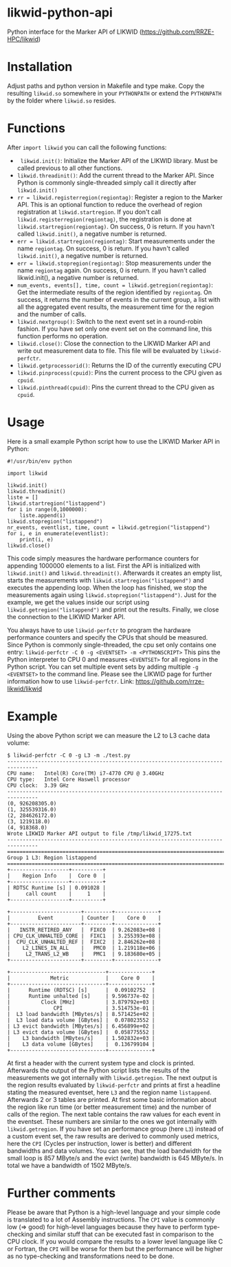 # likwid-python-api
Python interface for the Marker API of LIKWID (https://github.com/RRZE-HPC/likwid)

# Installation
Adjust paths and python version in Makefile and type make.
Copy the resulting `likwid.so` somewhere in your `PYTHONPATH` or extend the `PYTHONPATH` by the folder where `likwid.so` resides.

# Functions
After `import likwid` you can call the following functions:

- ` likwid.init()`:
Initialize the Marker API of the LIKWID library. Must be called previous to all other functions.
- `likwid.threadinit()`:
Add the current thread to the Marker API. Since Python is commonly single-threaded simply call it directly after `likwid.init()`
- `rr = likwid.registerregion(regiontag)`:
Register a region to the Marker API. This is an optional function to reduce the overhead of region registration at `likwid.startregion`. If you don't call `likwid.registerregion(regiontag)`, the registration is done at `likwid.startregion(regiontag)`. On success, 0 is return. If you havn't called `likwid.init()`, a negative number is returned.
- `err = likwid.startregion(regiontag)`:
Start measurements under the name `regiontag`. On success, 0 is return. If you havn't called `likwid.init()`, a negative number is returned.
- `err = likwid.stopregion(regiontag)`:
Stop measurements under the name `regiontag` again. On success, 0 is return. If you havn't called likwid.init(), a negative number is returned.
- `num_events, events[], time, count = likwid.getregion(regiontag)`:
Get the intermediate results of the region identified by `regiontag`. On success, it returns the number of events in the current group, a list with all the aggregated event results, the measurement time for the region and the number of calls.
- `likwid.nextgroup()`:
Switch to the next event set in a round-robin fashion. If you have set only one event set on the command line, this function performs no operation.
- `likwid.close()`:
Close the connection to the LIKWID Marker API and write out measurement data to file. This file will be evaluated by `likwid-perfctr`.
- `likwid.getprocessorid()`:
Returns the ID of the currently executing CPU
- `likwid.pinprocess(cpuid)`:
Pins the current process to the CPU given as `cpuid`.
- `likwid.pinthread(cpuid)`:
Pins the current thread to the CPU given as `cpuid`.

# Usage
Here is a small example Python script how to use the LIKWID Marker API in Python:
```
#!/usr/bin/env python

import likwid

likwid.init()
likwid.threadinit()
liste = []
likwid.startregion("listappend")
for i in range(0,1000000):
    liste.append(i)
likwid.stopregion("listappend")
nr_events, eventlist, time, count = likwid.getregion("listappend")
for i, e in enumerate(eventlist):
    print(i, e)
likwid.close()
```
This code simply measures the hardware performance counters for appending 1000000 elements to a list. First the API is initialized with `likwid.init()` and `likwid.threadinit()`. Afterwards it creates an empty list, starts the measurements with `likwid.startregion("listappend")` and executes the appending loop. When the loop has finished, we stop the measurements again using `likwid.stopregion("listappend")`. Just for the example, we get the values inside our script using `likwid.getregion("listappend")` and print out the results. Finally, we close the connection to the LIKWID Marker API.

You always have to use `likwid-perfctr` to program the hardware performance counters and specify the CPUs that should be measured. Since Python is commonly single-threaded, the cpu set only contains one entry:
`likwid-perfctr -C 0 -g <EVENTSET> -m <PYTHONSCRIPT>`
This pins the Python interpreter to CPU 0 and measures `<EVENTSET>` for all regions in the Python script. You can set multiple event sets by adding multiple `-g <EVENTSET>` to the command line. Please see the LIKWID page for further information how to use `likwid-perfctr`. Link: https://github.com/rrze-likwid/likwid

# Example
Using the above Python script we can measure the L2 to L3 cache data volume:
```
$ likwid-perfctr -C 0 -g L3 -m ./test.py
--------------------------------------------------------------------------------
CPU name:	Intel(R) Core(TM) i7-4770 CPU @ 3.40GHz
CPU type:	Intel Core Haswell processor
CPU clock:	3.39 GHz
--------------------------------------------------------------------------------
(0, 926208305.0)
(1, 325539316.0)
(2, 284626172.0)
(3, 1219118.0)
(4, 918368.0)
Wrote LIKWID Marker API output to file /tmp/likwid_17275.txt
--------------------------------------------------------------------------------
================================================================================
Group 1 L3: Region listappend
================================================================================
+-------------------+----------+
|    Region Info    |  Core 0  |
+-------------------+----------+
| RDTSC Runtime [s] | 0.091028 |
|     call count    |     1    |
+-------------------+----------+

+-----------------------+---------+--------------+
|         Event         | Counter |    Core 0    |
+-----------------------+---------+--------------+
|   INSTR_RETIRED_ANY   |  FIXC0  | 9.262083e+08 |
| CPU_CLK_UNHALTED_CORE |  FIXC1  | 3.255393e+08 |
|  CPU_CLK_UNHALTED_REF |  FIXC2  | 2.846262e+08 |
|    L2_LINES_IN_ALL    |   PMC0  | 1.219118e+06 |
|     L2_TRANS_L2_WB    |   PMC1  | 9.183680e+05 |
+-----------------------+---------+--------------+

+-------------------------------+--------------+
|             Metric            |    Core 0    |
+-------------------------------+--------------+
|      Runtime (RDTSC) [s]      |  0.09102752  |
|      Runtime unhalted [s]     | 9.596737e-02 |
|          Clock [MHz]          | 3.879792e+03 |
|              CPI              | 3.514753e-01 |
|  L3 load bandwidth [MBytes/s] | 8.571425e+02 |
|  L3 load data volume [GBytes] |  0.078023552 |
| L3 evict bandwidth [MBytes/s] | 6.456899e+02 |
| L3 evict data volume [GBytes] |  0.058775552 |
|    L3 bandwidth [MBytes/s]    | 1.502832e+03 |
|    L3 data volume [GBytes]    |  0.136799104 |
+-------------------------------+--------------+
```
At first a header with the current system type and clock is printed. Afterwards the output of the Python script lists the results of the measurements we got internally with `likwid.getregion`. The next output is the region results evaluated by `likwid-perfctr` and prints at first a headline stating the measured eventset, here `L3` and the region name `listappend`. Afterwards 2 or 3 tables are printed. At first some basic information about the region like run time (or better measurement time) and the number of calls of the region. The next table contains the raw values for each event in the eventset. These numbers are similar to the ones we got internally with `likwid.getregion`. If you have set an performance group (here `L3`) instead of a custom event set, the raw results are derived to commonly used metrics, here the `CPI` (Cycles per instruction, lower is better) and different bandwidths and data volumes. You can see, that the load bandwidth for the small loop is 857 MByte/s and the evict (write) bandwidth is 645 MByte/s. In total we have a bandwidth of 1502 MByte/s.

# Further comments
Please be aware that Python is a high-level language and your simple code is translated to a lot of Assembly instructions. The `CPI` value is commonly low (=> good) for high-level languages because they have to perform type-checking and similar stuff that can be executed fast in comparison to the CPU clock. If you would compare the results to a lower level language like C or Fortran, the `CPI` will be worse for them but the performance will be higher as no type-checking and transformations need to be done.
